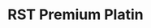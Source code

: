 ---
title: "RST Premium Platin"
woodType: 
 - name: "Smreka"
   percentage: "100%"

ashPercentage: "<= 0.5%"

humidity: "<= 6%"

caloricValue: ">= 4.8 kW/kg"

diameter: "6 mm"

packaging: 
    - quantity: 78
      weight: "1170 kg"
---